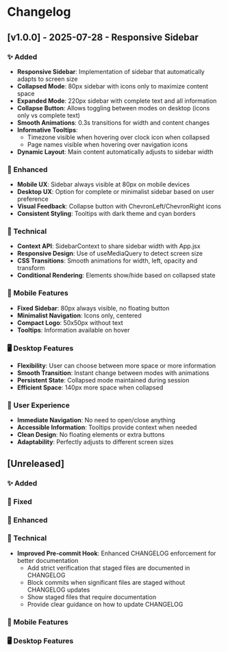# Changelog

## [v1.0.0] - 2025-07-28 - Responsive Sidebar

### ✨ Added

- **Responsive Sidebar**: Implementation of sidebar that automatically adapts to screen size
- **Collapsed Mode**: 80px sidebar with icons only to maximize content space
- **Expanded Mode**: 220px sidebar with complete text and all information
- **Collapse Button**: Allows toggling between modes on desktop (icons only vs complete text)
- **Smooth Animations**: 0.3s transitions for width and content changes
- **Informative Tooltips**:
  - Timezone visible when hovering over clock icon when collapsed
  - Page names visible when hovering over navigation icons
- **Dynamic Layout**: Main content automatically adjusts to sidebar width

### 🎨 Enhanced

- **Mobile UX**: Sidebar always visible at 80px on mobile devices
- **Desktop UX**: Option for complete or minimalist sidebar based on user preference
- **Visual Feedback**: Collapse button with ChevronLeft/ChevronRight icons
- **Consistent Styling**: Tooltips with dark theme and cyan borders

### 🔧 Technical

- **Context API**: SidebarContext to share sidebar width with App.jsx
- **Responsive Design**: Use of useMediaQuery to detect screen size
- **CSS Transitions**: Smooth animations for width, left, opacity and transform
- **Conditional Rendering**: Elements show/hide based on collapsed state

### 📱 Mobile Features

- **Fixed Sidebar**: 80px always visible, no floating button
- **Minimalist Navigation**: Icons only, centered
- **Compact Logo**: 50x50px without text
- **Tooltips**: Information available on hover

### 🖥️ Desktop Features

- **Flexibility**: User can choose between more space or more information
- **Smooth Transition**: Instant change between modes with animations
- **Persistent State**: Collapsed mode maintained during session
- **Efficient Space**: 140px more space when collapsed

### 🎯 User Experience

- **Immediate Navigation**: No need to open/close anything
- **Accessible Information**: Tooltips provide context when needed
- **Clean Design**: No floating elements or extra buttons
- **Adaptability**: Perfectly adjusts to different screen sizes

## [Unreleased]

### ✨ Added

### 🐛 Fixed

### 🎨 Enhanced

### 🔧 Technical

- **Improved Pre-commit Hook**: Enhanced CHANGELOG enforcement for better documentation
  - Add strict verification that staged files are documented in CHANGELOG
  - Block commits when significant files are staged without CHANGELOG updates
  - Show staged files that require documentation
  - Provide clear guidance on how to update CHANGELOG

### 📱 Mobile Features

### 🖥️ Desktop Features
